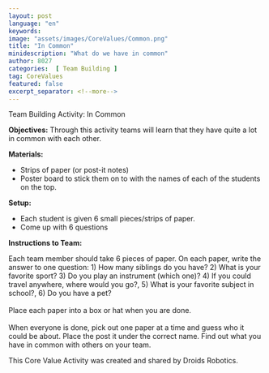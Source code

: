 ```yaml
---
layout: post
language: "en"
keywords:
image: "assets/images/CoreValues/Common.png"
title: "In Common"
minidescription: "What do we have in common"
author: 8027
categories:  [ Team Building ]
tag: CoreValues
featured: false
excerpt_separator: <!--more-->
---
```


Team Building Activity: In Common<br>
<!--more-->

<b>Objectives:</b>
Through this activity teams will learn that they have quite a lot in common with each other.

<b>Materials:</b>
- Strips of paper (or post-it notes)
- Poster board to stick them on to with the names of each of the students on the top.


<b>Setup:</b>
- Each student is given 6 small pieces/strips of paper.
- Come up with 6 questions


<b>Instructions to Team:</b>

Each team member should take 6 pieces of paper. On each paper, write the answer to one question: 1) How many siblings do you have? 2) What is your favorite sport? 3) Do you play an instrument (which one)? 4) If you could travel anywhere, where would you go?, 5) What is your favorite subject in school?, 6) Do you have a pet?
<br><br>
Place each paper into a box or hat when you are done.
<br><br>
When everyone is done, pick out one paper at a time and guess who it could be about. Place the post it under the correct name. Find out what you have in common with others on your team.
<br>


This Core Value Activity was created and shared by Droids Robotics.
